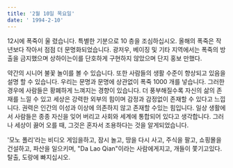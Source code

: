 ```yaml
---
title: '2월 10일 목요일'
date: ' 1994-2-10'
---
```

12시에 폭죽이 울 렸습니다. 특별한 기분으로 10 층을 조심하십시오. 올해의 폭죽은 작년보다 작아서 점점 더 문명화되었습니다. 광저우, 베이징 및 기타 지역에서는 폭죽의 방출을 금지했으며 상하이는이를 단호하게 구현하지 않았으며 단지 홍보 만했다.

약간의 시니어 불꽃 놀이를 볼 수 있습니다. 또한 사람들의 생활 수준이 향상되고 있음을 설명 할 수 있습니다. 우리는 문명과 문명에 상관없이 폭죽 1000 개를 넣습니다. 그러한 경우에 사람들은 황폐하게 느껴지는 경향이 있습니다. 더 풍부해질수록 자신의 삶의 존재를 느낄 수 있고 세상은 강력한 외부의 힘이며 감정과 감정없이 존재할 수 있다고 느낍니다. 권력은 인간의 이성과 이상에 의존하지 않고 존재할 수있는 힘입니다. 일상 생활에서 사람들은 종종 자신을 잊어 버리고 사회와 세계에 통합되어 있다고 생각합니다. 그러나 세상이 끓어 오를 때, 그것은 혼자서 조용하다는 것을 알게되었습니다.

'모노 폴리'라는 비디오 게임을하고, 잠시 놀고, 땅을 다시 사고, 주식을 팔고, 쇼핑몰을 건설하고, 파산을 일으키며, "Da Lao Qian"이라는 사람에게지고, 개들이 쫓기고있다. 탈출, 도랑에 빠지십시오.